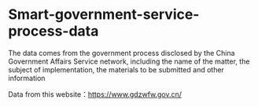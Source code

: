 # Smart-government-service-process-data

The data comes from the government process disclosed by the China Government Affairs Service network, including the name of the matter, the subject of implementation, the materials to be submitted and other information


Data from this website：https://www.gdzwfw.gov.cn/
